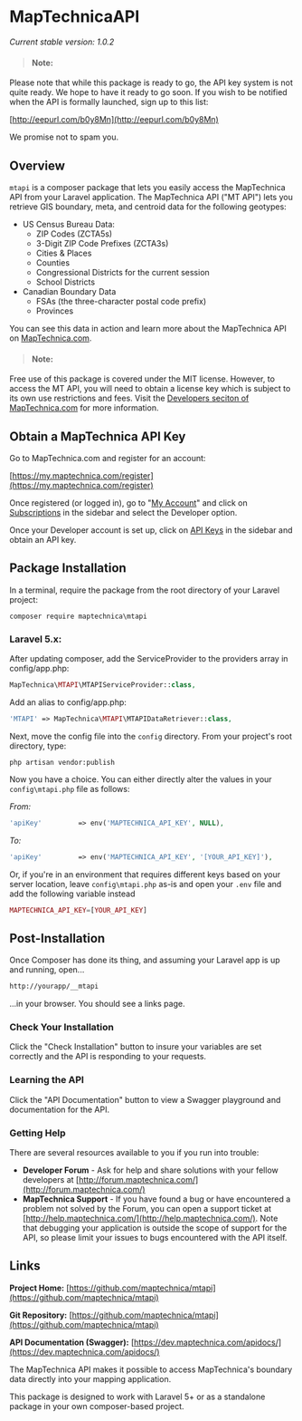 # MapTechnicaAPI
*Current stable version: 1.0.2*

> #### Note:
Please note that while this package is ready to go, the API key system is not quite ready.  We hope to have it ready to go soon.  If you wish to be notified when the API is formally launched, sign up to this list:

[http://eepurl.com/b0y8Mn](http://eepurl.com/b0y8Mn)

We promise not to spam you.

## Overview
`mtapi` is a composer package that lets you easily access the MapTechnica API from your Laravel application.  The MapTechnica API ("MT API") lets you retrieve GIS boundary, meta, and centroid data for the following geotypes:

* US Census Bureau Data:
	* ZIP Codes (ZCTA5s)
	* 3-Digit ZIP Code Prefixes (ZCTA3s)
	* Cities & Places
	* Counties
	* Congressional Districts for the current session
	* School Districts
* Canadian Boundary Data
	* FSAs (the three-character postal code prefix)
	* Provinces

You can see this data in action and learn more about the MapTechnica API on [MapTechnica.com](https://www.maptechnica.com).

> #### Note:
Free use of this package is covered under the MIT license. However, to access the MT API, you will need to obtain a license key which is subject to its own use restrictions and fees. Visit the [Developers seciton of MapTechnica.com](https://dev.maptechnica.com) for more information.

## Obtain a MapTechnica API Key
Go to MapTechnica.com and register for an account:

[https://my.maptechnica.com/register](https://my.maptechnica.com/register)

Once registered (or logged in), go to "[My Account](https://my.maptechnica.com/)" and click on [Subscriptions](https://my.maptechnica.com/my-subscriptions) in the sidebar and select the Developer option.

Once your Developer account is set up, click on [API Keys](https://my.maptechnica.com/my-api-keys) in the sidebar and obtain an API key.

## Package Installation
In a terminal, require the package from the root directory of your Laravel project:

```shell
composer require maptechnica\mtapi
```

### Laravel 5.x:

After updating composer, add the ServiceProvider to the providers array in config/app.php:

```php
MapTechnica\MTAPI\MTAPIServiceProvider::class,
```

Add an alias to config/app.php:

```php
'MTAPI' => MapTechnica\MTAPI\MTAPIDataRetriever::class,
```

Next, move the config file into the `config` directory. From your project's root directory, type:

```shell
php artisan vendor:publish
```

Now you have a choice. You can either directly alter the values in your `config\mtapi.php` file as follows:

*From:*

```php
'apiKey'         => env('MAPTECHNICA_API_KEY', NULL),
```

*To:*

```php
'apiKey'         => env('MAPTECHNICA_API_KEY', '[YOUR_API_KEY]'),
```

Or, if you're in an environment that requires different keys based on your server location, leave `config\mtapi.php` as-is and open your `.env` file and add the following variable instead

```php
MAPTECHNICA_API_KEY=[YOUR_API_KEY]
```

## Post-Installation
Once Composer has done its thing, and assuming your Laravel app is up and running, open...

```html
http://yourapp/__mtapi
```
...in your browser. You should see a links page.

### Check Your Installation
Click the "Check Installation" button to insure your variables are set correctly and the API is responding to your requests.

### Learning the API
Click the "API Documentation" button to view a Swagger playground and documentation for the API.

### Getting Help
There are several resources available to you if you run into trouble:

* **Developer Forum** - Ask for help and share solutions with your fellow developers at [http://forum.maptechnica.com/](http://forum.maptechnica.com/)
* **MapTechnica Support** - If you have found a bug or have encountered a problem not solved by the Forum, you can open a support ticket at [http://help.maptechnica.com/](http://help.maptechnica.com/).  Note that debugging your application is outside the scope of support for the API, so please limit your issues to bugs encountered with the API itself.


## Links

**Project Home:** [https://github.com/maptechnica/mtapi](https://github.com/maptechnica/mtapi)

**Git Repository:** [https://github.com/maptechnica/mtapi](https://github.com/maptechnica/mtapi)

**API Documentation (Swagger):** [https://dev.maptechnica.com/apidocs/](https://dev.maptechnica.com/apidocs/)

The MapTechnica API makes it possible to access MapTechnica's boundary data directly into your mapping application.

This package is designed to work with Laravel 5+ or as a standalone package in your own composer-based project.


